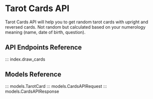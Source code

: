 # Tarot Cards API

Tarot Cards API will help you to get random tarot cards with upright and reversed cards. Not random but calculated based on your numerology meaning (name, date of birth, question).

## API Endpoints Reference

::: index.draw_cards

## Models Reference

::: models.TarotCard
::: models.CardsAPIRequest
::: models.CardsAPIResponse
